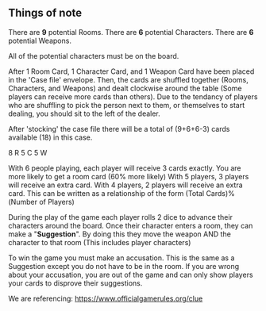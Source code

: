 ## Things of note
There are **9** potential Rooms.
There are **6** potential Characters.
There are **6** potential Weapons.

All of the potential characters must be on the board.

After 1 Room Card, 1 Character Card, and 1 Weapon Card have been placed in the 'Case file' envelope. Then, the cards are shuffled together (Rooms, Characters, and Weapons) and dealt clockwise around the table (Some players can receive more cards than others). Due to the tendancy of players who are shuffling to pick the person next to them, or themselves to start dealing, you should sit to the left of the dealer. 

After 'stocking' the case file there will be a total of (9+6+6-3) cards available (18) in this case.

8 R
5 C
5 W

With 6 people playing, each player will receive 3 cards exactly. You are more likely to get a room card (60% more likely)
With 5 players, 3 players will receive an extra card.
With 4 players, 2 players will receive an extra card.
This can be written as a relationship of the form (Total Cards)%(Number of Players)

During the play of the game each player rolls 2 dice to advance their characters around the board. Once their character enters a room, they can make a "**Suggestion**". By doing this they move the weapon AND the character to that room (This includes player characters)

To win the game you must make an accusation. This is the same as a Suggestion except you do not have to be in the room. If you are wrong about your accusation, you are out of the game and can only show players your cards to disprove their suggestions.

We are referencing: https://www.officialgamerules.org/clue 

